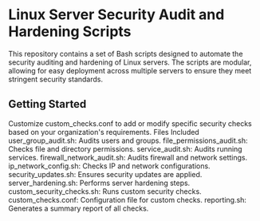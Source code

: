 # Linux Server Security Audit and Hardening Scripts

This repository contains a set of Bash scripts designed to automate the security auditing and hardening of Linux servers. The scripts are modular, allowing for easy deployment across multiple servers to ensure they meet stringent security standards.

## Getting Started

Customize custom_checks.conf to add or modify specific security checks based on your organization's requirements.
Files Included
user_group_audit.sh: Audits users and groups.
file_permissions_audit.sh: Checks file and directory permissions.
service_audit.sh: Audits running services.
firewall_network_audit.sh: Audits firewall and network settings.
ip_network_config.sh: Checks IP and network configurations.
security_updates.sh: Ensures security updates are applied.
server_hardening.sh: Performs server hardening steps.
custom_security_checks.sh: Runs custom security checks.
custom_checks.conf: Configuration file for custom checks.
reporting.sh: Generates a summary report of all checks.
